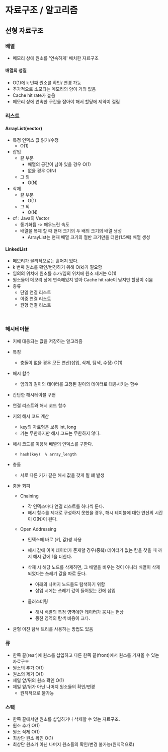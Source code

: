 # 자료구조 / 알고리즘

## 선형 자료구조

### 배열

* 메모리 상에 원소를 '연속하게' 배치한 자료구조

#### 배열의 성질

* O(1)에 k 번째 원소를 확인/ 변경 가능
* 추가적으로 소모되는 메모리의 양이 거의 없음
* Cache hit rate가 높음
* 메모리 상에 연속한 구간을 잡아야 해서 할당에 제약이 걸림



### 리스트

#### ArrayList(vector)

* 특정 인덱스 값 읽기/수정
  * O(1)
* 삽입
  * 끝 부분
    * 배열의 공간이 남아 있을 경우 O(1)
    * 없을 경우 O(N)
  * 그 외
    * O(N)
* 삭제
  * 끝 부분
    * O(1)
  * 그 외
    * O(N)
* cf : Java의 Vector
  * 동기화됨 -> 매우느린 속도
  * 배열을 복제 할 때 현재 크기의 두 배의 크기의 배열 생성
    * ArrayList는 현재 배열 크기의 절반 크기만을 더한(1.5배) 배열 생성

#### LinkedList

* 메모리가 물리적으로는 흩어져 있다.
* k 번째 원소를 확인/변경하기 위해 O(k)가 필요함
* 임의의 위치에 원소를 추가/임의 위치에 원소 제거는 O(1)
* 원소들이 메모리 상에 연속해있지 않아 Cache hit rate이 낮지만 할당이 쉬움
* 종류
  * 단일 연결 리스트
  * 이중 연결 리스트
  * 원형 연결 리스트

​	

### 해시테이블

* 키에 대응되는 값을 저장하는 알고리즘

* 특징

  * 충돌이 없을 경우 모든 연산(삽입, 삭제, 탐색, 수정) O(1)

* 해시 함수

  * 임의의 길이의 데이터를 고정된 길이의 데이터로 대응시키는 함수

* 간단한 해시테이블 구현

* 연결 리스트와 해시 코드 함수

* 키의 해시 코드 계산
  * key의 자료형은 보통 int, long
  * 키는 무한하지만 해시 코드는 무한하지 않다.

* 해시 코드를 이용해 배열의 인덱스를 구한다.
  * `hash(key)  % array_length` 

* 충돌

  * 서로 다른 키가 같은 해시 값을 갖게 될 떄 발생

* 충돌 회피

  * Chaining
    * 각 인덱스마다 연결 리스트를 하나씩 둔다.
    * 해시 함수를 제대로 구성하지 못했을 경우, 해시 테이블에 대한 연산의 시간이 O(N)이 된다.

  * Open Addressing
    * 인덱스에 바로 (키, 값)쌍 사용
    * 해시 값에 이미 데이터가 존재할 경우(중복) 데이터가 없는 칸을 찾을 때 까지 해시 값에 1을 더한다.
    * 삭제 시 해당 노드를 삭제하면, 그 배열을 비우는 것이 아니라 배열이 삭제 되었다는 쓰레기 값을 따로 둔다.
      * 아래의 나머지 노드들도 탐색하기 위함
      * 삽입 시에는 쓰레기 값이 들어있는 칸에 삽입

    * 클러스터링
      * 해시 배열의 특정 영역에만 데이터가 뭉치는 현상
      * 뭉친 영역의 탐색 비용이 크다.


  

* 균형 이진 탐색 트리를 사용하는 방법도 있음

### 큐

* 한쪽 끝(rear)에 원소를 삽입하고 다른 한쪽 끝(front)에서 원소를 가져올 수 있는 자료구조
* 원소의 추가 O(1)
* 원소의 제거 O(1)
* 제일 앞/뒤의 원소 확인 O(1)
* 제일 앞/뒤가 아닌 나머지 원소들의 확인/변경
  *  원칙적으로 불가능

### 스택

* 한쪽 끝에서만 원소를 삽입하거나 삭제할 수 있는 자료구조.
* 원소 추가 O(1)
* 원소 삭제 O(1)
* 최상단 원소 확인 O(1)
* 최상단 원소가 아닌 나머지 원소들의 확인/변경 불가능(원칙적으로)

